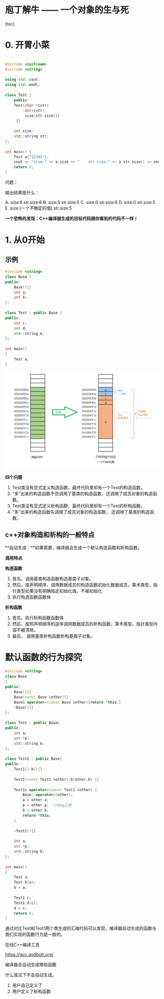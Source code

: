# 庖丁解牛 —— 一个对象的生与死



[toc]

# 0. 开胃小菜

``` cpp

#include <iostream>
#include <string>

using std::cout;
using std::endl;

class Test {
    public:
    Test(char *cstr)
        :str(cstr),
         size(str.size())
     {}

    int size;
    std::string str;
};

int main() {
    Test a{"12345"};
    cout << "size:" << a.size << "    str.size:" << a.str.size() << endl;
    return 0;
}

```

问题：

输出结果是什么：

A.  size:6    str.size:6
B.  size:5    str.size:5
C.  size:0    str.size:6
D.  size:0    str.size:5
E.  size:(一个不确定的值)    str.size:5



**一个恐怖的发现：C++编译器生成的目标代码跟你看到的代码不一样！**

   



# 1. 从0开始

##  示例

```cpp
#include <string>
class Base {
public:
    Base(){}
    int a;
    int b;
};

class Test : public Base {
public:
    int c;
    int d;
    std::string e;
};

int main()
{
    Test a;
}
```

![构造对象](./构造过程.png)



**四个问题**

1. Test类没有显式定义构造函数，最终代码里却有一个Test的构造函数。
2. “多”出来的构造函数不但调用了基类的构造函数，还调用了成员对象的构造函数。
3. Test类没有显式定义析构函数，最终代码里却有一个Test的析构函数。
4. “多”出来的构造函数先调用了成员对象的构造函数， 还调用了基类的构造函数。



## c++对象构造和析构的一般特点

**自动生成：**如果需要，编译器会生成一个默认构造函数和析构函数。

**调用特点**  

   **构造函数**
   1. 首先，调用基类构造函数构造基类子对象。
   2. 然后，按声明顺序，调用数据成员的构造函数初始化数据成员，算术类型，指针类型如果没有明确指定初始化值，不被初始化
   3. 执行构造函数函数体

   **析构函数**
   1. 首先，执行析构函数函数体
   2. 然后，按照声明顺序的逆序调用数据成员的析构函数，算术类型，指针类型内容不被清除。
   3. 最后， 调用基类析构函数析构基类子对象。

# 

# 默认函数的行为探究

``` cpp
#include <string>
class Base
{
public:
    Base(){}
    Base(const Base &other){}
    Base& operator=(const Base &other){return *this;}
    ~Base(){}
};

class Test : public Base{
public:  
    int a;
    int *p;
    std::string b;
};

class Test1 : public Base{
public:
    Test1():b(){}
    
    Test1(const Test1 &other):b(other.b) {}
    
    Test1& operator=(const Test1 &other) {
        Base::operator=(other);
        a = other.a;
        p = other.p;  //Bug之源
        b = other.b;
        return *this;
    }
    
    ~Test1(){}
    
    int a;
    int *p;
    std::string b;
};

int main()
{
    Test a;
    Test b(a);
    b = a;
    
    Test1 c;
    Test1 d(c);
    d = c;
    return 0;    
}
```



通过对比Test和Test1两个类生成的汇编代码可以发现，编译器自动生成的函数与我们实现的函数行为是一致的。



在线C++编译工具

https://gcc.godbolt.org/



编译器会自动生成哪些函数



什么情况下不会自动生成。



1. 用户自己定义了
2. 用户定义了析构函数
